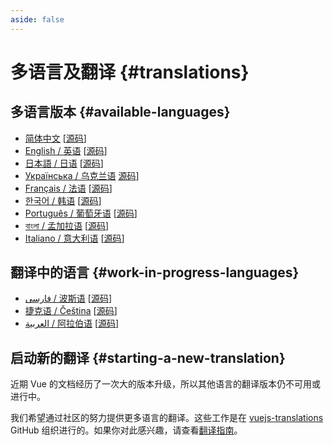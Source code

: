 ```yaml
---
aside: false
---
```


# 多语言及翻译 {#translations}

## 多语言版本 {#available-languages}

- [简体中文](https://cn.vuejs.org/) [[源码](https://github.com/vuejs-translations/docs-zh-cn)]
- [English / 英语](https://vuejs.org/) [[源码](https://github.com/vuejs/docs)]
- [日本語 / 日语](https://ja.vuejs.org/) [[源码](https://github.com/vuejs-translations/docs-ja)]
- [Українська / 乌克兰语](https://ua.vuejs.org/) [源码](https://github.com/vuejs-translations/docs-uk)]
- [Français / 法语](https://fr.vuejs.org) [[源码](https://github.com/vuejs-translations/docs-fr)]
- [한국어 / 韩语](https://ko.vuejs.org) [[源码](https://github.com/vuejs-translations/docs-ko)]
- [Português / 葡萄牙语](https://pt.vuejs.org) [[源码](https://github.com/vuejs-translations/docs-pt)]
- [বাংলা / 孟加拉语](https://bn.vuejs.org) [[源码](https://github.com/vuejs-translations/docs-bn)]
- [Italiano / 意大利语](https://it.vuejs.org) [[源码](https://github.com/vuejs-translations/docs-it)]

## 翻译中的语言 {#work-in-progress-languages}

- [فارسی / 波斯语](https://fa.vuejs.org/) [[源码](https://github.com/vuejs-translations/docs-fa)]
- [捷克语 / Čeština](https://cs.vuejs.org/) [[源码](https://github.com/vuejs-translations/docs-cs)]
- [العربية / 阿拉伯语](https://ar.vuejs.org/) [[源码](https://github.com/vuejs-translations/docs-ar)]

## 启动新的翻译 {#starting-a-new-translation}

近期 Vue 的文档经历了一次大的版本升级，所以其他语言的翻译版本仍不可用或进行中。

我们希望通过社区的努力提供更多语言的翻译。这些工作是在 [vuejs-translations](https://github.com/vuejs-translations/) GitHub 组织进行的。如果你对此感兴趣，请查看[翻译指南](https://github.com/vuejs-translations/guidelines/blob/main/README.md)。
